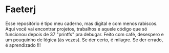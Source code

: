 # Faeterj
  Esse repositório é tipo meu caderno, mas digital e com menos rabiscos. Aqui você vai encontrar projetos, trabalhos e aquele código que só funcionou depois de 37 "printfs" pra debugar.
  Feito com café, desespero e um pouquinho de lógica (às vezes). Se der certo, é milagre. Se der errado, é aprendizado !!!

